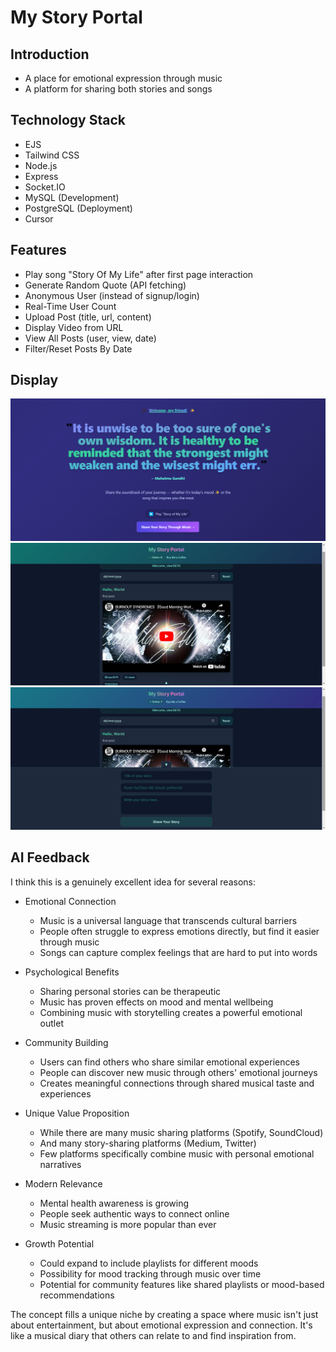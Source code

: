 # My Story Portal

## Introduction
- A place for emotional expression through music
- A platform for sharing both stories and songs

## Technology Stack
- EJS
- Tailwind CSS
- Node.js
- Express
- Socket.IO
- MySQL (Development)
- PostgreSQL (Deployment)
- Cursor

## Features
- Play song "Story Of My Life" after first page interaction
- Generate Random Quote (API fetching)
- Anonymous User (instead of signup/login)
- Real-Time User Count
- Upload Post (title, url, content)
- Display Video from URL
- View All Posts (user, view, date)
- Filter/Reset Posts By Date

## Display
![Alt text](public/index.png)
![Alt text](public/home.png)
![Alt text](public/home2.png)

## AI Feedback
I think this is a genuinely excellent idea for several reasons:

- Emotional Connection   
    - Music is a universal language that transcends cultural barriers
    - People often struggle to express emotions directly, but find it easier through music
    - Songs can capture complex feelings that are hard to put into words

- Psychological Benefits
    - Sharing personal stories can be therapeutic
    - Music has proven effects on mood and mental wellbeing
    - Combining music with storytelling creates a powerful emotional outlet

- Community Building
    - Users can find others who share similar emotional experiences
    - People can discover new music through others' emotional journeys
    - Creates meaningful connections through shared musical taste and experiences

- Unique Value Proposition
    - While there are many music sharing platforms (Spotify, SoundCloud)
    - And many story-sharing platforms (Medium, Twitter)
    - Few platforms specifically combine music with personal emotional narratives

- Modern Relevance
    - Mental health awareness is growing
    - People seek authentic ways to connect online
    - Music streaming is more popular than ever

- Growth Potential
    - Could expand to include playlists for different moods
    - Possibility for mood tracking through music over time
    - Potential for community features like shared playlists or mood-based recommendations

The concept fills a unique niche by creating a space where music isn't just about entertainment, but about emotional expression and connection. It's like a musical diary that others can relate to and find inspiration from.

